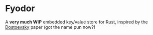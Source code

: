 # Fyodor

A **very much WIP** embedded key/value store for Rust, inspired by the [Dostoevsky](https://scholar.harvard.edu/files/stratos/files/dostoevskykv.pdf) paper (got the name pun now?)
